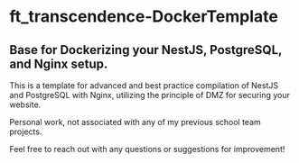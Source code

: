 # ft_transcendence-DockerTemplate
Base for Dockerizing your NestJS, PostgreSQL, and Nginx setup.
-------------------

This is a template for advanced and best practice compilation of NestJS and PostgreSQL with Nginx, utilizing the principle of DMZ for securing your website.

Personal work, not associated with any of my previous school team projects.

Feel free to reach out with any questions or suggestions for improvement!
